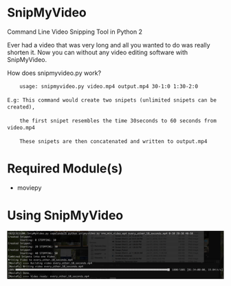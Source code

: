 # SnipMyVideo
Command Line Video Snipping Tool in Python 2

Ever had a video that was very long and all you wanted to do was really shorten it.
  Now you can without any video editing software with SnipMyVideo.

How does snipmyvideo.py work?

        usage: snipmyvideo.py video.mp4 output.mp4 30-1:0 1:30-2:0

    E.g: This command would create two snipets (unlimited snipets can be created),

        the first snipet resembles the time 30seconds to 60 seconds from video.mp4

        These snipets are then concatenated and written to output.mp4


# Required Module(s)

* moviepy


# Using SnipMyVideo
![Alt text](usage.png "Optional Title")
